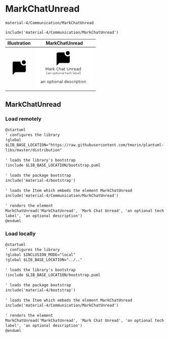 # MarkChatUnread


```text
material-4/Communication/MarkChatUnread
```

```text
include('material-4/Communication/MarkChatUnread')
```



| Illustration | MarkChatUnread |
| :---: | :---: |
| ![illustration for Illustration](../../material-4/Communication/MarkChatUnread.png) | ![illustration for MarkChatUnread](../../material-4/Communication/MarkChatUnread.Local.png) |




## MarkChatUnread

### Load remotely
```plantuml
@startuml
' configures the library
!global $LIB_BASE_LOCATION="https://raw.githubusercontent.com/tmorin/plantuml-libs/master/distribution"

' loads the library's bootstrap
!include $LIB_BASE_LOCATION/bootstrap.puml

' loads the package bootstrap
include('material-4/bootstrap')

' loads the Item which embeds the element MarkChatUnread
include('material-4/Communication/MarkChatUnread')

' renders the element
MarkChatUnread('MarkChatUnread', 'Mark Chat Unread', 'an optional tech label', 'an optional description')
@enduml
```

### Load locally
```plantuml
@startuml
' configures the library
!global $INCLUSION_MODE="local"
!global $LIB_BASE_LOCATION="../.."

' loads the library's bootstrap
!include $LIB_BASE_LOCATION/bootstrap.puml

' loads the package bootstrap
include('material-4/bootstrap')

' loads the Item which embeds the element MarkChatUnread
include('material-4/Communication/MarkChatUnread')

' renders the element
MarkChatUnread('MarkChatUnread', 'Mark Chat Unread', 'an optional tech label', 'an optional description')
@enduml
```

